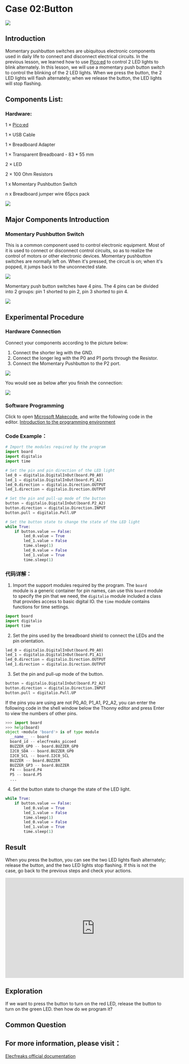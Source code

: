 # Case 02:Button

![](./images/case0201.png)

## Introduction

Momentary pushbutton switches are ubiquitous electronic components used in daily life to connect and disconnect electrical circuits. In the previous lesson, we learned how to use [Pico:ed](https://www.elecfreaks.com/elecfreaks-pico-ed-v2.html) to control 2 LED lights to blink alternately. In this lesson, we will use a momentary push button switch to control the blinking of the 2 LED lights. When we press the button, the 2 LED lights will flash alternately; when we release the button, the LED lights will stop flashing.
## Components List:
### Hardware:
1 × [Pico:ed](https://www.elecfreaks.com/elecfreaks-pico-ed-v2.html)

1 × USB Cable

1 × Breadboard Adapter

1 × Transparent Breadboard - 83 * 55 mm

2 × LED

2 × 100 Ohm Resistors

1 x Momentary Pushbutton Switch

n x Breadboard jumper wire 65pcs pack


![](./images/starter-kit01.png)

## Major Components Introduction

### Momentary Pushbutton Switch

This is a common component used to control electronic equipment. Most of it is used to connect or disconnect control circuits, so as to realize the control of motors or other electronic devices. Momentary pushbutton switches are normally left on. When it's pressed, the circuit is on; when it's popped, it jumps back to the unconnected state.

![](./images/case0202.png)

Momentary push button switches have 4 pins. The 4 pins can be divided into 2 groups: pin 1 shorted to pin 2, pin 3 shorted to pin 4.

![](./images/case0203.png)

## Experimental Procedure

### Hardware Connection

Connect your components according to the picture below:

1. Connect the shorter leg with the GND.
2. Connect the longer leg with the P0 and P1 ports through the Resistor.
3. Connect the Momentary Pushbutton to the P2 port.

![](./images/case02.png)

You would see as below after you finish the connection:

![](./images/anniu.png)

### Software Programming

Click to open [Microsoft  Makecode](https://makecode.microbit.org/), and write the following code in the editor. [Introduction to the programming environment](https://www.yuque.com/elecfreaks-learn/picoed/er7nuh)
### Code Example：
```python
# Import the modules required by the program
import board
import digitalio
import time

# Set the pin and pin direction of the LED light
led_0 = digitalio.DigitalInOut(board.P0_A0)
led_1 = digitalio.DigitalInOut(board.P1_A1)
led_0.direction = digitalio.Direction.OUTPUT
led_1.direction = digitalio.Direction.OUTPUT

# Set the pin and pull-up mode of the button
button = digitalio.DigitalInOut(board.P2_A2)
button.direction = digitalio.Direction.INPUT
button.pull = digitalio.Pull.UP

# Set the button state to change the state of the LED light
while True:
    if button.value == False:
        led_0.value = True
        led_1.value = False
        time.sleep(1)
        led_0.value = False
        led_1.value = True
        time.sleep(1)
```
### 代码详解：

1. Import the support modules required by the program. The `board ` module is a generic container for pin names, can use this `board` module to specify the pin that we need, the `digitalio` module included a class that provides access to basic digital IO. the `time` module contains functions for time settings.
```python
import board
import digitalio
import time
```

2. Set the pins used by the breadboard shield to connect the LEDs and the pin orientation.
```python
led_0 = digitalio.DigitalInOut(board.P0_A0)
led_1 = digitalio.DigitalInOut(board.P1_A1)
led_0.direction = digitalio.Direction.OUTPUT
led_1.direction = digitalio.Direction.OUTPUT
```

3. Set the pin and pull-up mode of the button.
```python
button = digitalio.DigitalInOut(board.P2_A2)
button.direction = digitalio.Direction.INPUT
button.pull = digitalio.Pull.UP
```
If the pins you are using are not P0_A0, P1_A1, P2_A2, you can enter the following code in the shell window below the Thonny editor and press Enter to view the numbers of other pins.
```python
>>> import board
>>> help(board)
object <module 'board'> is of type module
  __name__ -- board
  board_id -- elecfreaks_picoed
  BUZZER_GP0 -- board.BUZZER_GP0
  I2C0_SDA -- board.BUZZER_GP0
  I2C0_SCL -- board.I2C0_SCL
  BUZZER -- board.BUZZER
  BUZZER_GP3 -- board.BUZZER
  P4 -- board.P4
  P5 -- board.P5
  ...
```

4. Set the button state to change the state of the LED light.
```python
while True:
    if button.value == False:
        led_0.value = True
        led_1.value = False
        time.sleep(1)
        led_0.value = False
        led_1.value = True
        time.sleep(1)
```
## Result

When you press the button, you can see the two LED lights flash alternately; release the button, and the two LED lights stop flashing. If this is not the case, go back to the previous steps and check your actions.

<iframe width="560" height="315" src="https://www.youtube.com/embed/eQfMHythMo8" title="YouTube video player" frameborder="0" allow="accelerometer; autoplay; clipboard-write; encrypted-media; gyroscope; picture-in-picture" allowfullscreen></iframe>

## Exploration

If we want to press the button to turn on the red LED, release the button to turn on the green LED. then how do we program it?
## Common Question

## For more information, please visit：
[Elecfreaks official documentation](https://www.elecfreaks.com/learn-en/)

